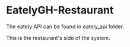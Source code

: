 # EatelyGH-Restaurant

The eately API can be found in eately_api folder. 

This is the restaurant's side of the system. 
